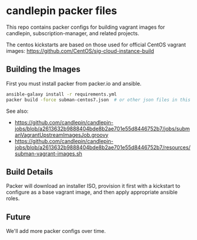 candlepin packer files
======================

This repo contains packer configs for building vagrant images for candlepin, subscription-manager, and related projects.

The centos kickstarts are based on those used for official CentOS vagrant images: https://github.com/CentOS/sig-cloud-instance-build

Building the Images
-------------------

First you must install packer from packer.io and ansible.

```bash
ansible-galaxy install -r requirements.yml
packer build -force subman-centos7.json  # or other json files in this repo.
```

See also:

 * https://github.com/candlepin/candlepin-jobs/blob/a2613632b9888404bde8b2ae701e55d8446752b7/jobs/submanVagrantUpstreamImagesJob.groovy
 * https://github.com/candlepin/candlepin-jobs/blob/a2613632b9888404bde8b2ae701e55d8446752b7/resources/subman-vagrant-images.sh

Build Details
-------------

Packer will download an installer ISO, provision it first with a kickstart to configure as a base vagrant image, and then apply appropriate ansible roles.

Future
------

We'll add more packer configs over time.
